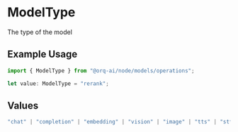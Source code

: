 # ModelType

The type of the model

## Example Usage

```typescript
import { ModelType } from "@orq-ai/node/models/operations";

let value: ModelType = "rerank";
```

## Values

```typescript
"chat" | "completion" | "embedding" | "vision" | "image" | "tts" | "stt" | "rerank" | "moderations"
```